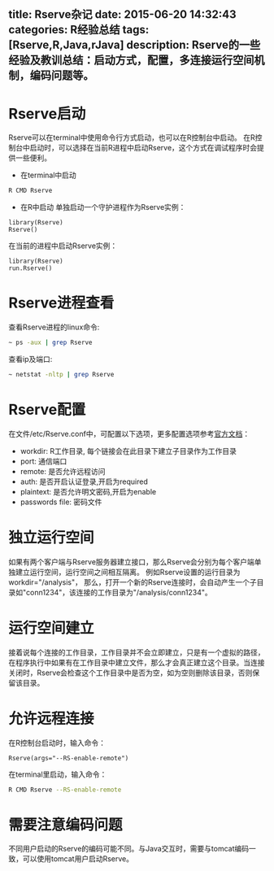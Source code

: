 title: Rserve杂记
date: 2015-06-20 14:32:43
categories: R经验总结
tags: [Rserve,R,Java,rJava]
description: Rserve的一些经验及教训总结：启动方式，配置，多连接运行空间机制，编码问题等。
---
# Rserve启动
Rserve可以在terminal中使用命令行方式启动，也可以在R控制台中启动。
在R控制台中启动时，可以选择在当前R进程中启动Rserve，这个方式在调试程序时会提供一些便利。
   * 在terminal中启动
   ``` bash
   R CMD Rserve
   ```
   * 在R中启动
   单独启动一个守护进程作为Rserve实例：
   ```{R}
   library(Rserve)
   Rserve()
   ```
   在当前的进程中启动Rserve实例：
   ```{R}
   library(Rserve)
   run.Rserve()
   ```
# Rserve进程查看
   查看Rserve进程的linux命令:
   ``` bash
   ~ ps -aux | grep Rserve
   ```
   查看ip及端口:
   ``` bash
   ~ netstat -nltp | grep Rserve 
   ```
# Rserve配置
在文件/etc/Rserve.conf中，可配置以下选项，更多配置选项参考[官方文档](http://www.rforge.net/Rserve/doc.html#conf)：
* workdir: R工作目录, 每个链接会在此目录下建立子目录作为工作目录
* port: 通信端口
* remote: 是否允许远程访问
* auth: 是否开启认证登录,开启为required
* plaintext: 是否允许明文密码,开启为enable
* passwords file: 密码文件

# 独立运行空间
如果有两个客户端与Rserve服务器建立接口，那么Rserve会分别为每个客户端单独建立运行空间，运行空间之间相互隔离。
例如Rserve设置的运行目录为workdir="/analysis"， 那么，打开一个新的Rserve连接时，会自动产生一个子目录如"conn1234"，该连接的工作目录为"/analysis/conn1234"。

# 运行空间建立
接着说每个连接的工作目录，工作目录并不会立即建立，只是有一个虚拟的路径，在程序执行中如果有在工作目录中建立文件，那么才会真正建立这个目录。当连接关闭时，Rserve会检查这个工作目录中是否为空，如为空则删除该目录，否则保留该目录。

# 允许远程连接
在R控制台启动时，输入命令：
``` {R}
Rserve(args="--RS-enable-remote")
```
在terminal里启动，输入命令：
``` bash
R CMD Rserve --RS-enable-remote
```
# 需要注意编码问题
不同用户启动的Rserve的编码可能不同。与Java交互时，需要与tomcat编码一致，可以使用tomcat用户启动Rserve。

